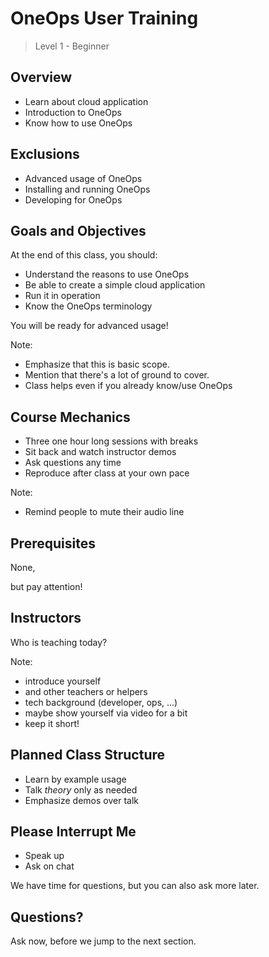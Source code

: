 # OneOps User Training

> Level 1 - Beginner


## Overview

- Learn about cloud application <!-- .element: class="fragment" -->
- Introduction to OneOps <!-- .element: class="fragment" -->
- Know how to use OneOps <!-- .element: class="fragment" -->


## Exclusions

- Advanced usage of OneOps <!-- .element: class="fragment" -->
- Installing and running OneOps <!-- .element: class="fragment" -->
- Developing for OneOps <!-- .element: class="fragment" -->


## Goals and Objectives

At the end of this class, you should: <!-- .element: class="fragment" -->

- Understand the reasons to use OneOps <!-- .element: class="fragment" -->
- Be able to create a simple cloud application <!-- .element: class="fragment" -->
- Run it in operation <!-- .element: class="fragment" -->
- Know the OneOps terminology <!-- .element: class="fragment" -->

You will be ready for advanced usage! <!-- .element: class="fragment" -->

Note:
- Emphasize that this is basic scope.
- Mention that there's a lot of ground to cover.
- Class helps even if you already know/use OneOps


## Course Mechanics

- Three one hour long sessions with breaks <!-- .element: class="fragment" -->
- Sit back and watch instructor demos <!-- .element: class="fragment" -->
- Ask questions any time <!-- .element: class="fragment" -->
- Reproduce after class at your own pace <!-- .element: class="fragment" -->

Note:
- Remind people to mute their audio line


## Prerequisites

None, <!-- .element: class="fragment" --> 

but pay attention! <!-- .element: class="fragment" -->


## Instructors

Who is teaching today?

Note:
- introduce yourself
- and other teachers or helpers
- tech background (developer, ops, ...)
- maybe show yourself via video for a bit
- keep it short!


## Planned Class Structure

- Learn by example usage
- Talk _theory_ only as needed
- Emphasize demos over talk


## Please Interrupt Me

- Speak up <!-- .element: class="fragment" -->
- Ask on chat <!-- .element: class="fragment" -->

We have time for questions, but you can also ask more later. <!-- .element: class="fragment" -->


## Questions? 

Ask now, before we jump to the next section.

